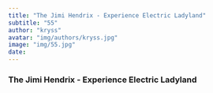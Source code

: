 ```yaml
---
title: "The Jimi Hendrix - Experience Electric Ladyland"
subtitle: "55"
author: "kryss"
avatar: "img/authors/kryss.jpg"
image: "img/55.jpg"
date:
---
```


### The Jimi Hendrix - Experience Electric Ladyland
